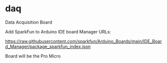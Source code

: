 # daq
Data Acquisition Board

Add SparkFun to Arduino IDE board Manager URLs:

https://raw.githubusercontent.com/sparkfun/Arduino_Boards/main/IDE_Board_Manager/package_sparkfun_index.json

Board will be the Pro Micro
